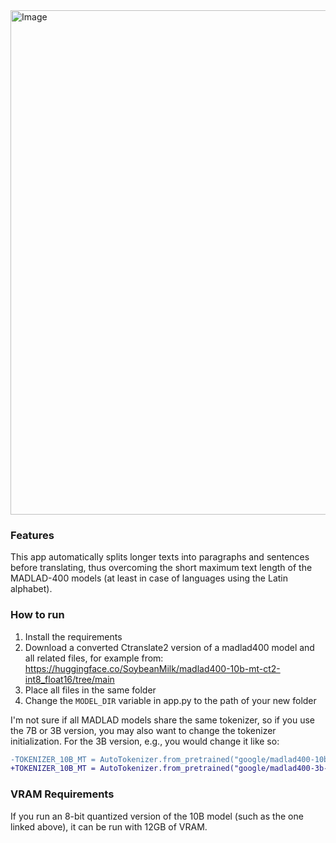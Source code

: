 <img width="2060" height="807" alt="Image" src="https://github.com/user-attachments/assets/8051f60e-47f9-40f5-964b-1a59a6f70f2d" />

### Features
This app automatically splits longer texts into paragraphs and sentences before translating, thus overcoming the short maximum text length of the MADLAD-400 models (at least in case of languages using the Latin alphabet).

### How to run
1. Install the requirements
2. Download a converted Ctranslate2 version of a madlad400 model and all related files, for example from: https://huggingface.co/SoybeanMilk/madlad400-10b-mt-ct2-int8_float16/tree/main
3. Place all files in the same folder
4. Change the `MODEL_DIR` variable in app.py to the path of your new folder


I'm not sure if all MADLAD models share the same tokenizer, so if you use the 7B or 3B version, you may also want to change the tokenizer initialization. For the 3B version, e.g., you would change it like so:
```diff
-TOKENIZER_10B_MT = AutoTokenizer.from_pretrained("google/madlad400-10b-mt", use_fast=True)
+TOKENIZER_10B_MT = AutoTokenizer.from_pretrained("google/madlad400-3b-mt", use_fast=True)
```

### VRAM Requirements
If you run an 8-bit quantized version of the 10B model (such as the one linked above), it can be run with 12GB of VRAM.